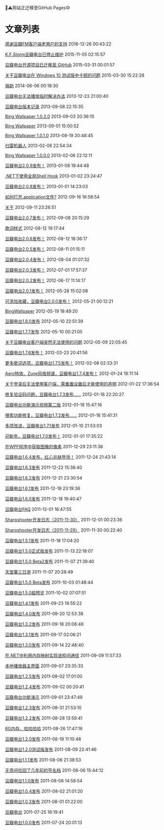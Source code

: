 🚧⚠️网站正迁移至GitHub Pages中

# 文章列表

[感谢豆瓣FM客户端老用户的支持](/article/感谢豆瓣fm客户端老用户的支持) 2018-12-26 00:43:22

[K.F.Storm豆瓣电台已停止维护](/article/k-f-storm豆瓣电台已停止维护) 2015-11-05 02:15:57

[豆瓣电台开源项目已迁移至 GitHub](/article/豆瓣电台开源项目已迁移至-github) 2015-03-31 00:01:57

[关于豆瓣电台在 Windows 10 测试版中卡顿的问题](/article/关于豆瓣电台在-windows-10-测试版中卡顿的问题) 2015-03-30 15:22:28

[捐助](/article/捐助) 2014-06-06 00:18:30

[豆瓣电台无法播放临时解决办法](/article/豆瓣电台无法播放临时解决办法) 2013-12-23 21:00:40

[豆瓣电台版本记录](/article/豆瓣电台版本记录) 2013-09-08 22:15:35

[Bing Wallpaper 1.0.2.0](/article/bing-wallpaper-1-0-2-0) 2013-09-03 20:36:10

[Bing Wallpaper](/article/bing-wallpaper) 2013-09-01 15:00:52

[Bing Wallpaper 1.0.1.0](/article/bing-wallpaper-1-0-1-0) 2013-08-19 20:48:45

[扫雷机器人](/article/扫雷机器人) 2013-02-06 22:54:34

[Bing Wallpaper 1.0.0.0](/article/bing-wallpaper-1-0-0-0) 2013-02-06 22:12:11

[豆瓣电台2.0.9发布！](/article/豆瓣电台2-0-9发布-) 2013-01-08 19:44:48

[.NET下使用全局Shell Hook](/article/net下使用全局shell-hook) 2013-01-02 23:24:47

[豆瓣电台2.0.8发布！](/article/豆瓣电台2-0-8发布-) 2013-01-01 14:23:03

[如何打开.application文件?](/article/如何打开-application文件) 2012-09-16 16:58:54

[关于](/article/about) 2012-09-11 23:26:51

[豆瓣电台2.0.7发布！](/article/豆瓣电台2-0-7发布-) 2012-09-08 20:15:29

[歌词样式](/article/lyricsstyle) 2012-08-12 19:17:44

[豆瓣电台2.0.6发布！](/article/豆瓣电台2-0-6发布-) 2012-08-12 18:36:17

[豆瓣电台2.0.5发布！](/article/豆瓣电台2-0-5发布-) 2012-08-11 01:15:11

[豆瓣电台2.0.4发布！](/article/豆瓣电台2-0-4发布-) 2012-08-04 01:07:32

[豆瓣电台2.0.3发布！](/article/豆瓣电台2-0-3发布-) 2012-07-01 17:57:37

[豆瓣电台2.0.2发布！](/article/豆瓣电台2-0-2发布-) 2012-06-17 11:14:17

[豆瓣电台2.0.1发布！](/article/豆瓣电台2-0-1发布-) 2012-05-28 15:02:08

[可添加收藏，豆瓣电台2.0.0发布！](/article/可添加收藏-豆瓣电台2-0-0发布-) 2012-05-21 00:12:21

[BingWallpaper](/article/bingwallpaper) 2012-05-19 18:49:20

[豆瓣电台1.8.0发布](/article/豆瓣电台1-8-0发布) 2012-05-10 22:51:39

[豆瓣电台1.7.7发布](/article/豆瓣电台1-7-7发布) 2012-05-10 00:21:05

[关于豆瓣电台客户端突然无法使用的问题](/article/关于豆瓣电台客户端突然无法使用的问题) 2012-05-09 22:05:45

[豆瓣电台1.7.6发布！](/article/豆瓣电台1-7-6发布-) 2012-03-23 20:41:56

[更多歌词选项，豆瓣电台1.7.5发布！](/article/更多歌词选项-豆瓣电台1-7-5发布-) 2012-02-08 02:33:31

[Aero特效、Zune风格频谱，豆瓣电台1.7.4发布！](/article/aero特效-zune风格频谱-豆瓣电台1-7-4发布-) 2012-01-24 18:11:14

[关于登录后无法使用客户端，需重置设置后才能使用的声明](/article/关于登录后无法使用客户端-需重置设置后才能使) 2012-01-22 17:36:54

[修复验证码问题，豆瓣电台1.7.3发布&hellip;&hellip;](/article/修复验证码问题-豆瓣电台1-7-3发布) 2012-01-18 22:20:27

[豆瓣电台功能演示视频第二版](/article/豆瓣电台功能演示视频第二版) 2012-01-18 15:47:16

[搜索功能修复，豆瓣电台1.7.2发布&hellip;&hellip;](/article/搜索功能修复-豆瓣电台1-7-2发布) 2012-01-16 15:41:31

[多项改进，豆瓣电台1.7.1发布](/article/多项改进-豆瓣电台1-7-1发布) 2012-01-10 21:53:03

[迎新年，豆瓣电台1.7.0发布！](/article/迎新年-豆瓣电台1-7-0发布-) 2012-01-01 17:35:22

[在WPF程序中获取图像的像素](/article/在wpf程序中获取图像的像素) 2011-12-29 23:11:38

[豆瓣电台1.6.4发布，红心兆赫登场！](/article/豆瓣电台1-6-4发布-红心兆赫登场-) 2011-12-24 21:43:14

[豆瓣电台1.6.3发布](/article/豆瓣电台1-6-3发布) 2011-12-22 15:36:40

[豆瓣电台1.6.2发布](/article/豆瓣电台1-6-2发布) 2011-12-21 23:30:54

[豆瓣电台1.6.1发布](/article/豆瓣电台1-6-1发布) 2011-12-18 23:19:36

[豆瓣电台1.6.0发布](/article/豆瓣电台1-6-0发布) 2011-12-18 19:40:47

[豆瓣电台FAQ](/article/豆瓣电台faq) 2011-12-01 16:47:55

[Sharpshooter开发日志（2011-11-30）](/article/sharpshooter开发日志-2011-11-30-) 2011-12-01 00:23:36

[Sharpshooter开发日志（2011-11-29）](/article/sharpshooter开发日志-2011-11-29-) 2011-11-30 00:22:40

[豆瓣电台1.5.1发布](/article/豆瓣电台1-5-1发布) 2011-11-18 17:04:20

[豆瓣电台1.5.0正式版发布](/article/豆瓣电台1-5-0正式版发布) 2011-11-13 22:18:07

[豆瓣电台1.5.0 Beta2发布](/article/豆瓣电台1-5-0-beta2发布) 2011-11-07 21:39:40

[天堂寨三日游](/article/天堂寨三日游) 2011-11-07 20:28:49

[豆瓣电台1.5.0 Beta发布](/article/豆瓣电台1-5-0-beta发布) 2011-10-03 01:48:44

[豆瓣电台1.5.0超预览](/article/豆瓣电台1-5-0超预览) 2011-10-02 07:07:51

[豆瓣电台1.4.1发布](/article/豆瓣电台1-4-1发布) 2011-09-23 18:55:22

[豆瓣电台1.4.0发布](/article/豆瓣电台1-4-0发布) 2011-09-20 12:53:38

[豆瓣电台1.3.2发布](/article/豆瓣电台1-3-2发布) 2011-09-18 20:06:46

[豆瓣电台1.3.1发布](/article/豆瓣电台1-3-1发布) 2011-09-17 02:06:21

[豆瓣电台1.3.0发布](/article/豆瓣电台1-3-0发布) 2011-09-14 22:48:40

[在.NET中利用内存映射实现进程间通信](/article/在-net中利用内存映射实现进程间通信) 2011-09-09 11:57:33

[本地播放器主界面](/article/本地播放器主界面) 2011-09-07 23:35:33

[豆瓣电台1.2.5发布](/article/豆瓣电台1-2-5发布) 2011-09-02 17:01:00

[豆瓣电台1.2.4发布](/article/豆瓣电台1-2-4发布) 2011-09-02 00:20:41

[豆瓣电台功能演示](/article/豆瓣电台功能演示) 2011-09-01 23:47:49

[豆瓣电台1.2.3发布](/article/豆瓣电台1-2-3发布) 2011-08-31 21:53:10

[豆瓣电台1.2.2发布](/article/豆瓣电台1-2-2发布) 2011-08-28 13:59:41

[6G内存，哈哈哈哈](/article/6g内存-哈哈哈哈) 2011-08-26 17:47:18

[豆瓣电台1.2.0发布](/article/豆瓣电台1-2-0发布) 2011-08-19 11:10:48

[豆瓣电台1.2.0测试版发布](/article/豆瓣电台1-2-0测试版发布) 2011-08-09 22:41:46

[豆瓣电台1.1.1发布](/article/豆瓣电台1-1-1发布) 2011-08-06 21:38:53

[无意间捡回了几年前的签名档](/article/无意间捡回了几年前的签名档) 2011-08-06 15:44:12

[豆瓣电台1.1.0发布](/article/豆瓣电台1-1-0发布) 2011-08-06 14:58:54

[豆瓣电台1.0.4发布](/article/豆瓣电台1-0-4发布) 2011-08-02 21:01:20

[豆瓣电台1.0.3发布](/article/豆瓣电台1-0-3发布) 2011-08-01 01:22:00

[豆瓣电台](/article/doubanfm) 2011-07-25 16:19:41

[豆瓣电台1.0.0发布](/article/豆瓣电台1-0-0发布) 2011-07-24 20:01:13


